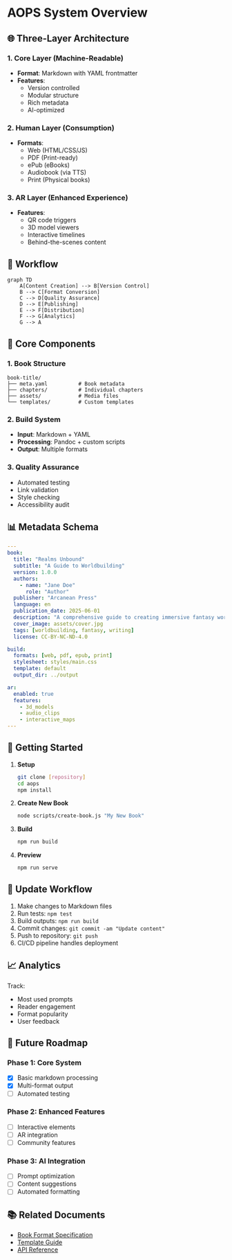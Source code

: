 # AOPS System Overview

## 🌐 Three-Layer Architecture

### 1. Core Layer (Machine-Readable)
- **Format**: Markdown with YAML frontmatter
- **Features**: 
  - Version controlled
  - Modular structure
  - Rich metadata
  - AI-optimized

### 2. Human Layer (Consumption)
- **Formats**:
  - Web (HTML/CSS/JS)
  - PDF (Print-ready)
  - ePub (eBooks)
  - Audiobook (via TTS)
  - Print (Physical books)

### 3. AR Layer (Enhanced Experience)
- **Features**:
  - QR code triggers
  - 3D model viewers
  - Interactive timelines
  - Behind-the-scenes content

## 🔄 Workflow

```mermaid
graph TD
    A[Content Creation] --> B[Version Control]
    B --> C[Format Conversion]
    C --> D[Quality Assurance]
    D --> E[Publishing]
    E --> F[Distribution]
    F --> G[Analytics]
    G --> A
```

## 🧩 Core Components

### 1. Book Structure
```
book-title/
├── meta.yaml          # Book metadata
├── chapters/          # Individual chapters
├── assets/            # Media files
└── templates/         # Custom templates
```

### 2. Build System
- **Input**: Markdown + YAML
- **Processing**: Pandoc + custom scripts
- **Output**: Multiple formats

### 3. Quality Assurance
- Automated testing
- Link validation
- Style checking
- Accessibility audit

## 📊 Metadata Schema

```yaml
---
book:
  title: "Realms Unbound"
  subtitle: "A Guide to Worldbuilding"
  version: 1.0.0
  authors:
    - name: "Jane Doe"
      role: "Author"
  publisher: "Arcanean Press"
  language: en
  publication_date: 2025-06-01
  description: "A comprehensive guide to creating immersive fantasy worlds"
  cover_image: assets/cover.jpg
  tags: [worldbuilding, fantasy, writing]
  license: CC-BY-NC-ND-4.0

build:
  formats: [web, pdf, epub, print]
  stylesheet: styles/main.css
  template: default
  output_dir: ../output

ar:
  enabled: true
  features:
    - 3d_models
    - audio_clips
    - interactive_maps
---
```

## 🚀 Getting Started

1. **Setup**
   ```bash
   git clone [repository]
   cd aops
   npm install
   ```

2. **Create New Book**
   ```bash
   node scripts/create-book.js "My New Book"
   ```

3. **Build**
   ```bash
   npm run build
   ```

4. **Preview**
   ```bash
   npm run serve
   ```

## 🔄 Update Workflow

1. Make changes to Markdown files
2. Run tests: `npm test`
3. Build outputs: `npm run build`
4. Commit changes: `git commit -am "Update content"`
5. Push to repository: `git push`
6. CI/CD pipeline handles deployment

## 📈 Analytics

Track:
- Most used prompts
- Reader engagement
- Format popularity
- User feedback

## 🔮 Future Roadmap

### Phase 1: Core System
- [x] Basic markdown processing
- [x] Multi-format output
- [ ] Automated testing

### Phase 2: Enhanced Features
- [ ] Interactive elements
- [ ] AR integration
- [ ] Community features

### Phase 3: AI Integration
- [ ] Prompt optimization
- [ ] Content suggestions
- [ ] Automated formatting

## 📚 Related Documents

- [Book Format Specification](./book-format.md)
- [Template Guide](./templates.md)
- [API Reference](./api.md)
